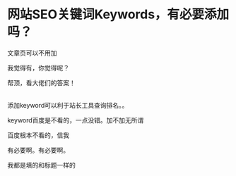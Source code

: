# 网站SEO关键词Keywords，有必要添加吗？


文章页可以不用加

我觉得有，你觉得呢？

帮顶，看大佬们的答案！<br />
<br />
<img src="static/image/smiley/default/time.gif" smilieid="15" border="0" alt="" /><img src="static/image/smiley/default/time.gif" smilieid="15" border="0" alt="" /><img src="static/image/smiley/default/time.gif" smilieid="15" border="0" alt="" />

添加keyword可以利于站长工具查询排名。。

keyword百度是不看的，一点没错。加不加无所谓

百度根本不看的，信我

有必要啊。有必要啊。

我都是填的和标题一样的
